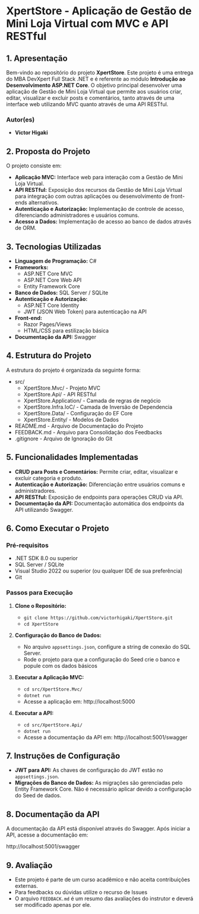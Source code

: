 # **XpertStore - Aplicação de Gestão de Mini Loja Virtual com MVC e API RESTful**

## **1. Apresentação**

Bem-vindo ao repositório do projeto **XpertStore**. Este projeto é uma entrega do MBA DevXpert Full Stack .NET e é referente ao módulo **Introdução ao Desenvolvimento ASP.NET Core**.
O objetivo principal desenvolver uma aplicação de Gestão de Mini Loja Virtual que permite aos usuários criar, editar, visualizar e excluir posts e comentários, tanto através de uma interface web utilizando MVC quanto através de uma API RESTful.
<!-- [
  Descreva livremente mais detalhes do seu projeto aqui.
] -->

### **Autor(es)**
- **Victor Higaki**

## **2. Proposta do Projeto**

O projeto consiste em:

- **Aplicação MVC:** Interface web para interação com a Gestão de Mini Loja Virtual.
- **API RESTful:** Exposição dos recursos da Gestão de Mini Loja Virtual para integração com outras aplicações ou desenvolvimento de front-ends alternativos.
- **Autenticação e Autorização:** Implementação de controle de acesso, diferenciando administradores e usuários comuns.
- **Acesso a Dados:** Implementação de acesso ao banco de dados através de ORM.

## **3. Tecnologias Utilizadas**

- **Linguagem de Programação:** C#
- **Frameworks:**
  - ASP.NET Core MVC
  - ASP.NET Core Web API
  - Entity Framework Core
- **Banco de Dados:** SQL Server / SQLite
- **Autenticação e Autorização:**
  - ASP.NET Core Identity
  - JWT (JSON Web Token) para autenticação na API
- **Front-end:**
  - Razor Pages/Views
  - HTML/CSS para estilização básica
- **Documentação da API:** Swagger

## **4. Estrutura do Projeto**

A estrutura do projeto é organizada da seguinte forma:


- src/
  - XpertStore.Mvc/ - Projeto MVC
  - XpertStore.Api/ - API RESTful
  - XpertStore.Application/ - Camada de regras de negócio
  - XpertStore.Infra.IoC/ - Camada de Inversão de Dependencia
  - XpertStore.Data/ - Configuração do EF Core
  - XpertStore.Entity/ - Modelos de Dados
- README.md - Arquivo de Documentação do Projeto
- FEEDBACK.md - Arquivo para Consolidação dos Feedbacks
- .gitignore - Arquivo de Ignoração do Git

## **5. Funcionalidades Implementadas**

- **CRUD para Posts e Comentários:** Permite criar, editar, visualizar e excluir categoria e produto.
- **Autenticação e Autorização:** Diferenciação entre usuários comuns e administradores.
- **API RESTful:** Exposição de endpoints para operações CRUD via API.
- **Documentação da API:** Documentação automática dos endpoints da API utilizando Swagger.

## **6. Como Executar o Projeto**

### **Pré-requisitos**

- .NET SDK 8.0 ou superior
- SQL Server / SQLite
- Visual Studio 2022 ou superior (ou qualquer IDE de sua preferência)
- Git

### **Passos para Execução**

1. **Clone o Repositório:**
   - `git clone https://github.com/victorhigaki/XpertStore.git`
   - `cd XpertStore`

2. **Configuração do Banco de Dados:**
   - No arquivo `appsettings.json`, configure a string de conexão do SQL Server.
   - Rode o projeto para que a configuração do Seed crie o banco e popule com os dados básicos

3. **Executar a Aplicação MVC:**
   - `cd src/XpertStore.Mvc/`
   - `dotnet run`
   - Acesse a aplicação em: http://localhost:5000

4. **Executar a API:**
   - `cd src/XpertStore.Api/`
   - `dotnet run`
   - Acesse a documentação da API em: http://localhost:5001/swagger

## **7. Instruções de Configuração**

- **JWT para API:** As chaves de configuração do JWT estão no `appsettings.json`.
- **Migrações do Banco de Dados:** As migrações são gerenciadas pelo Entity Framework Core. Não é necessário aplicar devido a configuração do Seed de dados.

## **8. Documentação da API**

A documentação da API está disponível através do Swagger. Após iniciar a API, acesse a documentação em:

http://localhost:5001/swagger

## **9. Avaliação**

- Este projeto é parte de um curso acadêmico e não aceita contribuições externas. 
- Para feedbacks ou dúvidas utilize o recurso de Issues
- O arquivo `FEEDBACK.md` é um resumo das avaliações do instrutor e deverá ser modificado apenas por ele.
